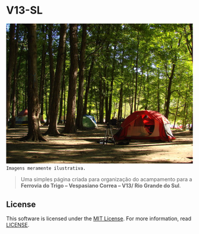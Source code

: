 # V13-SL

![Camping](media/camping.jpg "Camping")  
`Imagens meramente ilustrativa.`


> Uma simples página criada para organização do acampamento para a **Ferrovia do Trigo – Vespasiano Correa – V13/ Rio Grande do Sul**.

## License
This software is licensed under the [MIT License](hhttps://opensource.org/licenses/MIT). For more
information, read [LICENSE](LICENSE).
